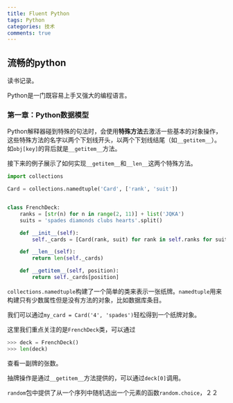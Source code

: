 ```yaml
---
title: Fluent Python
tags: Python
categories: 技术
comments: true
---
```


## 流畅的python

读书记录。

Python是一门既容易上手又强大的编程语言。

<!--more-->

### 第一章：Python数据模型

Python解释器碰到特殊的句法时，会使用**特殊方法**去激活一些基本的对象操作，这些特殊方法的名字以两个下划线开头，以两个下划线结尾（如`__getitem__`）。如`obj[key]`的背后就是`__getitem__`方法。

接下来的例子展示了如何实现`__getitem__`和`__len__`这两个特殊方法。

```python
import collections

Card = collections.namedtuple('Card', ['rank', 'suit'])


class FrenchDeck:
    ranks = [str(n) for n in range(2, 11)] + list('JQKA')
    suits = 'spades diamonds clubs hearts'.split()

    def __init__(self):
        self._cards = [Card(rank, suit) for rank in self.ranks for suit in self.suits]

    def __len__(self):
        return len(self._cards)

    def __getitem__(self, position):
        return self._cards[position]
```

`collections.namedtuple`构建了一个简单的类来表示一张纸牌。`namedtuple`用来构建只有少数属性但是没有方法的对象，比如数据库条目。

我们可以通过`my_card = Card('4', 'spades')`轻松得到一个纸牌对象。

这里我们重点关注的是`FrenchDeck`类，可以通过

```python
>>> deck = FrenchDeck()
>>> len(deck)
```
查看一副牌的张数。

抽牌操作是通过`__getitem__`方法提供的，可以通过`deck[0]`调用。

`random`包中提供了从一个序列中随机选出一个元素的函数`random.choice`，２２
